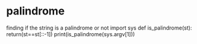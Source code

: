 # palindrome
finding if the string is a palindrome or not
import sys
def is_palindrome(st):
    return(st==st[::-1]) 
print(is_palindrome(sys.argv[1]))  
